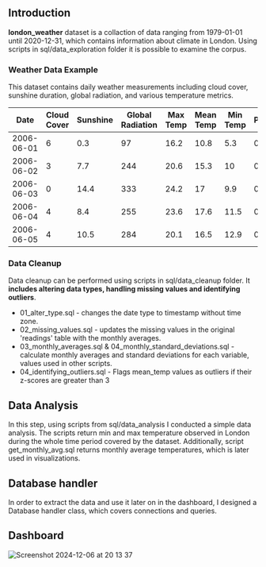 ## Introduction

**london_weather** dataset is a collaction of data ranging from 1979-01-01 until 2020-12-31, which contains information about climate in London. Using scripts in sql/data_exploration folder it is possible to examine the corpus. 

### Weather Data Example

This dataset contains daily weather measurements including cloud cover, sunshine duration, global radiation, and various temperature metrics.

| Date       | Cloud Cover | Sunshine | Global Radiation | Max Temp | Mean Temp | Min Temp | Precipitation | Pressure | Snow Depth |
|------------|---------------------|------------------|--------------------------|---------------|----------------|---------------|--------------------|---------------|-----------------|
| 2006-06-01 | 6                   | 0.3              | 97                       | 16.2          | 10.8           | 5.3           | 0                  | 102810        | 0               |
| 2006-06-02 | 3                   | 7.7              | 244                      | 20.6          | 15.3           | 10            | 0                  | 103030        | 0               |
| 2006-06-03 | 0                   | 14.4             | 333                      | 24.2          | 17             | 9.9           | 0                  | 102950        | 0               |
| 2006-06-04 | 4                   | 8.4              | 255                      | 23.6          | 17.6           | 11.5          | 0.4                | 102650        | 0               |
| 2006-06-05 | 4                   | 10.5             | 284                      | 20.1          | 16.5           | 12.9          | 0                  | 102560        | 0               |


### Data Cleanup

Data cleanup can be performed using scripts in sql/data_cleanup folder. It **includes altering data types, handling missing values and identifying outliers**. 

- 01_alter_type.sql - changes the date type to timestamp without time zone.
- 02_missing_values.sql - updates the missing values in the original 'readings' table with the monthly averages.
- 03_monthly_averages.sql & 04_monthly_standard_deviations.sql - calculate monthly averages and standard deviations for each variable, values used in other scripts.
- 04_identifying_outliers.sql - Flags mean_temp values as outliers if their z-scores are greater than 3

## Data Analysis

In this step, using scripts from sql/data_analysis I conducted a simple data analysis. The scripts return min and max temperature observed in London during the whole time period covered by the dataset. Additionally, script get_monthly_avg.sql returns monthly average temperatures, which is later used in visualizations.

## Database handler

In order to extract the data and use it later on in the dashboard, I designed a Database handler class, which covers connections and queries. 


## Dashboard

![Screenshot 2024-12-06 at 20 13 37](https://github.com/user-attachments/assets/0af63ef6-5577-4812-bffc-4c55b06bcd58)




